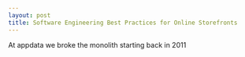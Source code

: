 ```yaml
---
layout: post
title: Software Engineering Best Practices for Online Storefronts
---
```

At appdata we broke the monolith starting back in 2011

